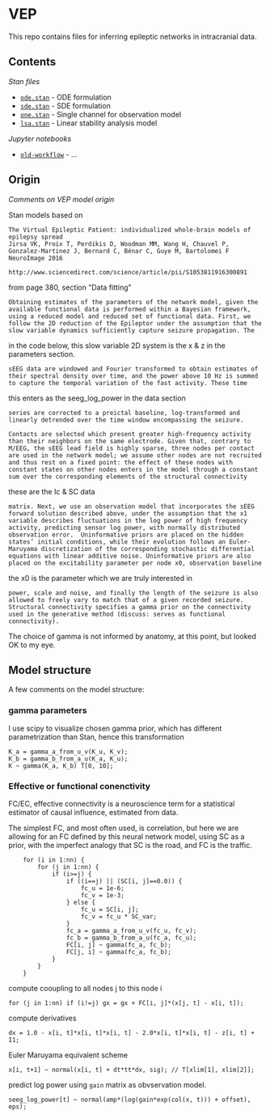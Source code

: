 # VEP

This repo contains files for inferring epileptic networks in intracranial
data.

## Contents

_Stan files_

- [`ode.stan`](ode.stan) - ODE formulation
- [`sde.stan`](sde.stan) - SDE formulation
- [`one.stan`](one.stan) - Single channel for observation model
- [`lsa.stan`](lsa.stan) - Linear stability analysis model

_Jupyter notebooks_

- [`old-workflow`](old-workflow.ipynb) - ...


## Origin

_Comments on VEP model origin_

Stan models based on

    The Virtual Epileptic Patient: individualized whole-brain models of epilepsy spread 
    Jirsa VK, Proix T, Perdikis D, Woodman MM, Wang H, Chauvel P, Gonzalez-Martinez J, Bernard C, Bénar C, Guye M, Bartolomei F 
    NeuroImage 2016

    http://www.sciencedirect.com/science/article/pii/S1053811916300891

from page 380, section "Data fitting"


    Obtaining estimates of the parameters of the network model, given the
    available functional data is performed within a Bayesian framework,
    using a reduced model and reduced set of functional data. First, we
    follow the 2D reduction of the Epileptor under the assumption that the
    slow variable dynamics sufficiently capture seizure propagation. The

in the code below, this slow variable 2D system is the x & z in the 
parameters section.

    sEEG data are windowed and Fourier transformed to obtain estimates of
    their spectral density over time, and the power above 10 Hz is summed
    to capture the temporal variation of the fast activity. These time

this enters as the seeg_log_power in the data section

    series are corrected to a preictal baseline, log-transformed and
    linearly detrended over the time window encompassing the seizure.

    Contacts are selected which present greater high-frequency activity
    than their neighbors on the same electrode. Given that, contrary to
    M/EEG, the sEEG lead field is highly sparse, three nodes per contact
    are used in the network model; we assume other nodes are not recruited
    and thus rest on a fixed point: the effect of these nodes with
    constant states on other nodes enters in the model through a constant
    sum over the corresponding elements of the structural connectivity

these are the Ic & SC data

    matrix. Next, we use an observation model that incorporates the sEEG
    forward solution described above, under the assumption that the x1
    variable describes fluctuations in the log power of high frequency
    activity, predicting sensor log power, with normally distributed
    observation error.  Uninformative priors are placed on the hidden
    states’ initial conditions, while their evolution follows an Euler-
    Maruyama discretization of the corresponding stochastic differential
    equations with linear additive noise. Uninformative priors are also
    placed on the excitability parameter per node x0, observation baseline

the x0 is the parameter which we are truly interested in

    power, scale and noise, and finally the length of the seizure is also
    allowed to freely vary to match that of a given recorded seizure.
    Structural connectivity specifies a gamma prior on the connectivity
    used in the generative method (discuss: serves as functional
    connectivity).

The choice of gamma is not informed by anatomy, at this point,
 but looked OK to my eye.

## Model structure

A few comments on the model structure:

### gamma parameters

I use scipy to visualize chosen gamma prior, which has different parametrization
than Stan, hence this transformation

```
K_a = gamma_a_from_u_v(K_u, K_v);
K_b = gamma_b_from_a_u(K_a, K_u);
K ~ gamma(K_a, K_b) T[0, 10];
```

### Effective or functional conenctivity

FC/EC, effective connectivity is a neuroscience term for a
statistical estimator of causal influence, estimated from data.

The simplest FC, and most often used, is correlation, but here we are allowing
for an FC defined by this neural network model, using SC as a prior, with the
imperfect analogy that SC is the road, and FC is the traffic. 

```
    for (i in 1:nn) {
        for (j in 1:nn) {
            if (i>=j) {
                if ((i==j) || (SC[i, j]==0.0)) {
                    fc_u = 1e-6;
                    fc_v = 1e-3;
                } else {
                    fc_u = SC[i, j];
                    fc_v = fc_u * SC_var;
                }
                fc_a = gamma_a_from_u_v(fc_u, fc_v);
                fc_b = gamma_b_from_a_u(fc_a, fc_u);
                FC[i, j] ~ gamma(fc_a, fc_b);
                FC[j, i] ~ gamma(fc_a, fc_b);
            }
        }
    }
```

compute cooupling to all nodes j to this node i 
```
for (j in 1:nn) if (i!=j) gx = gx + FC[i, j]*(x[j, t] - x[i, t]);
```
compute derivatives
```
dx = 1.0 - x[i, t]*x[i, t]*x[i, t] - 2.0*x[i, t]*x[i, t] - z[i, t] + I1;
```
Euler Maruyama equivalent scheme
```
x[i, t+1] ~ normal(x[i, t] + dt*tt*dx, sig); // T[xlim[1], xlim[2]];
```
predict log power using `gain` matrix as obvservation model.
```
seeg_log_power[t] ~ normal(amp*(log(gain*exp(col(x, t))) + offset), eps);
```